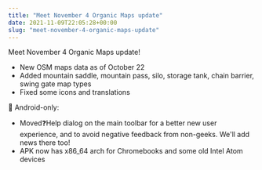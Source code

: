 ```yaml
---
title: "Meet November 4 Organic Maps update"
date: 2021-11-09T22:05:28+00:00
slug: "meet-november-4-organic-maps-update"
---
```


Meet November 4 Organic Maps update!

- New OSM maps data as of October 22
- Added mountain saddle, mountain pass, silo, storage tank, chain barrier, swing gate map types
- Fixed some icons and translations

🤖 Android-only:

- Moved❓Help dialog on the main toolbar for a better new user experience, and to avoid negative feedback from non-geeks. We'll add news there too!
- APK now has x86_64 arch for Chromebooks and some old Intel Atom devices
